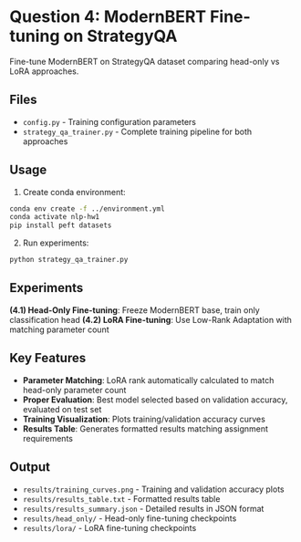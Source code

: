 # Question 4: ModernBERT Fine-tuning on StrategyQA

Fine-tune ModernBERT on StrategyQA dataset comparing head-only vs LoRA approaches.

## Files

- `config.py` - Training configuration parameters
- `strategy_qa_trainer.py` - Complete training pipeline for both approaches

## Usage

1. Create conda environment:
```bash
conda env create -f ../environment.yml
conda activate nlp-hw1
pip install peft datasets
```

2. Run experiments:
```bash
python strategy_qa_trainer.py
```

## Experiments

**(4.1) Head-Only Fine-tuning**: Freeze ModernBERT base, train only classification head
**(4.2) LoRA Fine-tuning**: Use Low-Rank Adaptation with matching parameter count

## Key Features

- **Parameter Matching**: LoRA rank automatically calculated to match head-only parameter count
- **Proper Evaluation**: Best model selected based on validation accuracy, evaluated on test set
- **Training Visualization**: Plots training/validation accuracy curves
- **Results Table**: Generates formatted results matching assignment requirements

## Output

- `results/training_curves.png` - Training and validation accuracy plots
- `results/results_table.txt` - Formatted results table 
- `results/results_summary.json` - Detailed results in JSON format
- `results/head_only/` - Head-only fine-tuning checkpoints
- `results/lora/` - LoRA fine-tuning checkpoints